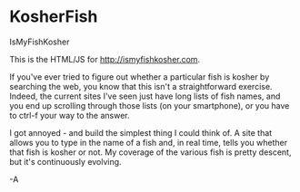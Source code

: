 KosherFish
==========

IsMyFishKosher

This is the HTML/JS for http://ismyfishkosher.com. 

If you've ever tried to figure out whether a particular fish is kosher by searching the web, you know that this isn't a straightforward exercise. Indeed, the current sites I've seen just have long lists of fish names, and you end up scrolling through those lists (on your smartphone), or you have to ctrl-f your way to the answer.

I got annoyed - and build the simplest thing I could think of. A site that allows you to type in the name of a fish and, in real time, tells you whether that fish is kosher or not. My coverage of the various fish is pretty descent, but it's continuously evolving.

-A
